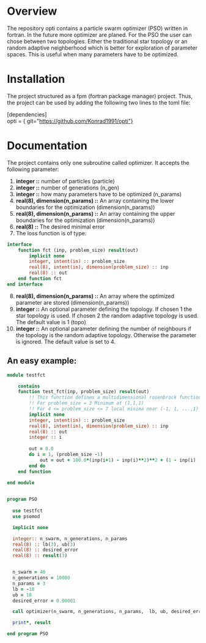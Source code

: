 
# Overview

The repository opti contains a particle swarm optimizer (PSO) written in fortran. In the future more optimizer are planed.
For the PSO the user can chose between two topologies. Either the traditional star topology or an random adaptive neighberhood which is better for exploration of parameter spaces. This is useful when many parameters have to be optimized.

# Installation

The project structured as a fpm (fortran package manager) project. Thus, the project can be used by adding the following two lines to the toml file:

[dependencies] \
opti = { git="https://github.com/Konrad1991/opti"}

# Documentation

The project contains only one subroutine called optimizer. It accepts the following parameter:

1. **integer ::** number of particles (particle)
2. **integer ::** number of generations (n_gen)
3. **integer ::** how many parameters have to be optimized (n_params)
4. **real(8), dimension(n_params) ::** An array containing the lower boundaries for the optimization (dimension(n_params))
5. **real(8), dimension(n_params) ::** An array containing the upper boundaries for the optimization (dimension(n_params))
6. **real(8) ::** The desired minimal error 
7. The loss function is of type:

```fortran 
interface
    function fct (inp, problem_size) result(out)
        implicit none
        integer, intent(in) :: problem_size
        real(8), intent(in), dimension(problem_size) :: inp
        real(8) :: out
    end function fct
end interface
```
        
8. **real(8), dimension(n_params) ::** An array where the optimized parameter are stored (dimension(n_params))
9. **integer ::** An optional parameter defining the topology. If chosen 1 the star topology is used. If chosen 2 the random adaptive topology is used. The default value is 1 (topo) 
10. **integer ::** An optional parameter defining the number of neighbours if the topology is the random adaptive topology. Otherwise the parameter is ignored. The default value is set to 4. 


## An easy example:


```fortran
module testfct

    contains 
    function test_fct(inp, problem_size) result(out)
        !! This function defines a multidimensional rosenbrock function
        !! For problem_size = 3 Minimum at (1,1,1) 
        !! For 4 <= problem_size <= 7 local minima near (-1, 1, ...,1) 
        implicit none
        integer, intent(in) :: problem_size
        real(8), intent(in), dimension(problem_size) :: inp
        real(8) :: out
        integer :: i
    
        out = 0.0
        do i = 1, (problem_size -1)
            out = out + 100.0*(inp(i+1) - inp(i)**2)**2 + (1 - inp(i) )**2
        end do
    end function
    
end module


program PSO
    
  use testfct
  use psomod

  implicit none

  integer:: n_swarm, n_generations, n_params
  real(8) :: lb(3), ub(3)
  real(8) :: desired_error
  real(8) :: result(3)


  n_swarm = 40
  n_generations = 10000
  n_params = 3
  lb = -10
  ub = 10
  desired_error = 0.00001

  call optimizer(n_swarm, n_generations, n_params,  lb, ub, desired_error, test_fct, result)

  print*, result

end program PSO
```




